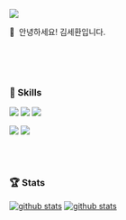 <!-- background: #193549-->
<p>
  <a href="mailto:zerovirus96@gmail.com" target="_blank"><img src="https://img.shields.io/badge/ksh9241@khu.ac.kr-FF7800?style=flat-square&logo=Gmail&logoColor=white"/></a>
</p>


<p>
  👋&nbsp; 안녕하세요! 김세환입니다.
</p>

<br/>
<br/>
<br/>

### 💪 Skills
<p>
  <img src="https://img.shields.io/badge/Java-007396?style=flat-square&logo=Java&logoColor=white"/>
  <img src="https://img.shields.io/badge/JavaScript-F7DF1E?style=flat-square&logo=JavaScript&logoColor=black"/>
  <img src="https://img.shields.io/badge/Thymeleaf-#005F0F?style=flat-square&logo=Thymeleaf&logoColor=black"/>
  <script src="https://code.iconify.design/2/2.1.2/iconify.min.js"></script>
</p>
<p>
  <img src="https://img.shields.io/badge/Spring-6DB33F?style=flat-square&logo=Spring&logoColor=fff"/>
  <img src="https://img.shields.io/badge/Vue.js-4FC08D?style=flat-square&logo=Vue.js&logoColor=white"/>
 
</p>

<br/>
<br/>

### 🏆 Stats
[![github stats](https://github-readme-stats.vercel.app/api?username=ksh9241&count_private=true&show_icons=true&hide_border=true&bg_color=00000000&title_color=ff9999&icon_color=ffe062&text_color=bebebe)](https://github.com/ksh9241)
[![github stats](https://github-readme-stats.vercel.app/api/top-langs?username=ksh9241&count_private=true&show_icons=true&hide_border=true&bg_color=00000000&title_color=ff9999&icon_color=ffe062&text_color=bebebe)](https://github.com/ksh9241)
